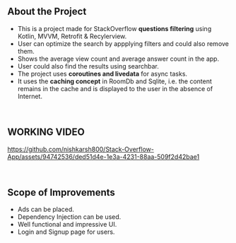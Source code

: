 ## About the Project

- This is a project made for StackOverflow **questions filtering** using Kotlin, MVVM, Retrofit & Recylerview.
- User can optimize the search by appplying filters and could also remove them.
- Shows the average view count and average answer count in the app.
- User could also find the results using searchbar.
- The project uses **coroutines and livedata** for async tasks.
- It uses the **caching concept** in RoomDb and Sqlite, i.e. the content remains in the cache and is displayed to the user in the absence of Internet.

<br>

## WORKING VIDEO



https://github.com/nishkarsh800/Stack-Overflow-App/assets/94742536/ded51d4e-1e3a-4231-88aa-509f2d42bae1


<br>

## Scope of Improvements

- Ads can be placed.
- Dependency Injection can be used.
- Well functional and impressive UI.
- Login and Signup page for users.
